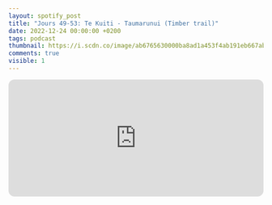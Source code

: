 ```yaml
---
layout: spotify_post
title: "Jours 49-53: Te Kuiti - Taumarunui (Timber trail)"
date: 2022-12-24 00:00:00 +0200
tags: podcast
thumbnail: https://i.scdn.co/image/ab6765630000ba8ad1a453f4ab191eb667ab6236
comments: true
visible: 1
---
```



<iframe style="border-radius:12px"
src="https://open.spotify.com/embed/episode/3x0kcwpbtGzHRj4mWKEM1U?utm_source=generator"
width="100%" height="232" frameBorder="0" allowfullscreen=""
allow="autoplay; clipboard-write; encrypted-media; fullscreen; picture-in-picture"></iframe>
